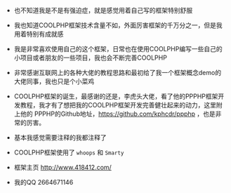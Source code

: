  * 也不知道我是不是有强迫症，就是感觉用着自己写的框架特别舒服

 * 我也知道COOLPHP框架技术含量不如，外面厉害框架的千万分之一，但是我用着特别有成就感

 * 我是非常喜欢使用自己的这个框架，日常也在使用COOLPHP编写一些自己的小项目或者朋友的一些项目，我也会不断完善COOLPHP

 * 非常感谢互联网上的各种大佬的教程思路和最初给了我一个框架概念demo的大佬同事，我也只是个小菜鸡

 * COOLPHP框架的诞生，最感谢的还是，李虎头大佬，看了他的PPPHP框架开发教程，我才有了想把我的COOLPHP框架开发完善健壮起来的动力，这里附上他的 PPPHP的Github地址，https://github.com/kphcdr/ppphp ，也是非常的厉害。

 * 基本我感觉需要注释的我都注释了

 * COOLPHP框架使用了 <code>whoops</code> 和 <code>Smarty</code>

 * 框架主页 http://www.418412.com/

 * 我的QQ 2664671146
